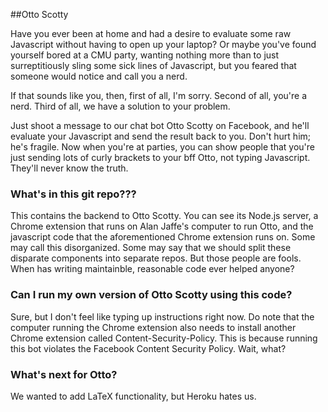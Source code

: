 ##Otto Scotty

Have you ever been at home and had a desire to evaluate some raw Javascript
without having to open up your laptop? Or maybe you've found yourself bored at a
CMU party, wanting nothing more than to just surreptitiously sling some sick
lines of Javascript, but you feared that someone would notice and call you a
nerd.

If that sounds like you, then, first of all, I'm sorry. Second of all, you're a
nerd. Third of all, we have a solution to your problem.

Just shoot a message to our chat bot Otto Scotty on Facebook, and he'll evaluate
your Javascript and send the result back to you. Don't hurt him; he's fragile.
Now when you're at parties, you can show people that you're just sending lots of
curly brackets to your bff Otto, not typing Javascript. They'll never know the
truth.

### What's in this git repo???
This contains the backend to Otto Scotty. You can see its Node.js server, a
Chrome extension that runs on Alan Jaffe's computer to run Otto, and the
javascript code that the aforementioned Chrome extension runs on. Some may call
this disorganized. Some may say that we should split these disparate components
into separate repos. But those people are fools. When has writing maintainble,
reasonable code ever helped anyone?

### Can I run my own version of Otto Scotty using this code?
Sure, but I don't feel like typing up instructions right now. Do note that the
computer running the Chrome extension also needs to install another Chrome
extension called Content-Security-Policy. This is because running this bot
violates the Facebook Content Security Policy. Wait, what?

### What's next for Otto?
We wanted to add LaTeX functionality, but Heroku hates us.
